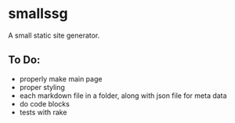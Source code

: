 # smallssg 

A small static site generator.

## To Do:

- properly make main page
- proper styling
- each markdown file in a folder, along with json file for meta data
- do code blocks
- tests with rake

